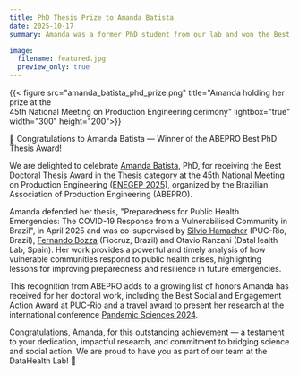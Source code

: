 ```yaml
---
title: PhD Thesis Prize to Amanda Batista
date: 2025-10-17
summary: Amanda was a former PhD student from our lab and won the Best Thesis Prize for her area

image:
  filename: featured.jpg
  preview_only: true
---
```


<!--more-->

{{< figure src="amanda_batista_phd_prize.png" 
title="Amanda holding her prize at the <br> 45th National Meeting on Production Engineering cerimony" 
lightbox="true" width="300" height="200">}}


🎉 Congratulations to Amanda Batista — Winner of the ABEPRO Best PhD Thesis Award!

We are delighted to celebrate [Amanda Batista](https://datahealthlab.org/author/amanda-batista/), PhD, for receiving the Best Doctoral Thesis Award in the Thesis category at the 45th National Meeting on Production Engineering ([ENEGEP 2025](https://portal.abepro.org.br/enegep/2025/premiacao/)), organized by the Brazilian Association of Production Engineering (ABEPRO).

Amanda defended her thesis, "Preparedness for Public Health Emergencies: The COVID-19 Response from a Vulnerabilised Community in Brazil", in April 2025 and was co-supervised by [Silvio Hamacher](https://scholar.google.com/citations?user=piH7UswAAAAJ&hl=en) (PUC-Rio, Brazil), [Fernando Bozza](https://scholar.google.com/citations?user=B01VyPgAAAAJ&hl=en) (Fiocruz, Brazil) and Otavio Ranzani (DataHealth Lab, Spain). Her work provides a powerful and timely analysis of how vulnerable communities respond to public health crises, highlighting lessons for improving preparedness and resilience in future emergencies.

This recognition from ABEPRO adds to a growing list of honors Amanda has received for her doctoral work, including the Best Social and Engagement Action Award at PUC-Rio and a travel award to present her research at the international conference [Pandemic Sciences 2024](https://www.psi.ox.ac.uk/news-and-opinion/international-pandemic-sciences-conference-2024-concludes-with-record-breaking-attendance-and-global-impact).

Congratulations, Amanda, for this outstanding achievement — a testament to your dedication, impactful research, and commitment to bridging science and social action.
We are proud to have you as part of our team at the DataHealth Lab! 👏